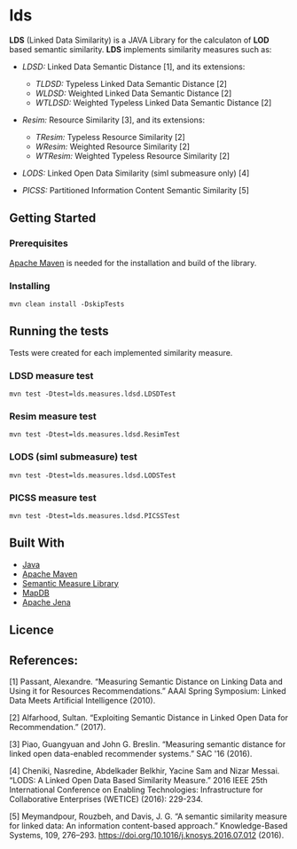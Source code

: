 # lds
**LDS** (Linked Data Similarity) is a JAVA Library for the calculaton of **LOD** based semantic similarity. **LDS** implements similarity measures such as:

* *LDSD:* Linked Data Semantic Distance [1], and its extensions:
   * *TLDSD:* Typeless Linked Data Semantic Distance [2]
   * *WLDSD:* Weighted Linked Data Semantic Distance [2]
   * *WTLDSD:* Weighted Typeless Linked Data Semantic Distance [2]

* *Resim:* Resource Similarity [3], and its extensions:
  * *TResim:* Typeless Resource Similarity [2]
  * *WResim:* Weighted Resource Similarity [2]
  * *WTResim:* Weighted Typeless Resource Similarity [2]

* *LODS:* Linked Open Data Similarity (simI submeasure only) [4]

* *PICSS:* Partitioned Information Content Semantic Similarity [5]

## Getting Started

### Prerequisites
[Apache Maven](https://maven.apache.org/) is needed for the installation and build of the library.

### Installing

``` 
mvn clean install -DskipTests
```
## Running the tests
Tests were created for each implemented similarity measure.

### LDSD measure test

```
mvn test -Dtest=lds.measures.ldsd.LDSDTest
```

### Resim measure test
 
```
mvn test -Dtest=lds.measures.ldsd.ResimTest
```

### LODS (simI submeasure) test

```
mvn test -Dtest=lds.measures.ldsd.LODSTest
```

### PICSS measure test

```
mvn test -Dtest=lds.measures.ldsd.PICSSTest
```

## Built With
* [Java](https://www.java.com/download/)
* [Apache Maven](https://maven.apache.org/)
* [Semantic Measure Library](http://www.semantic-measures-library.org)
* [MapDB](http://www.mapdb.org/)
* [Apache Jena](https://jena.apache.org/)

## Licence

## References:
[1] Passant, Alexandre. “Measuring Semantic Distance on Linking Data and Using it for Resources Recommendations.” AAAI Spring Symposium: Linked Data Meets Artificial Intelligence (2010).

[2] Alfarhood, Sultan. “Exploiting Semantic Distance in Linked Open Data for Recommendation.” (2017).

[3] Piao, Guangyuan and John G. Breslin. “Measuring semantic distance for linked open data-enabled recommender systems.” SAC '16 (2016).

[4] Cheniki, Nasredine, Abdelkader Belkhir, Yacine Sam and Nizar Messai. “LODS: A Linked Open Data Based Similarity Measure.” 2016 IEEE 25th International Conference on Enabling Technologies: Infrastructure for Collaborative Enterprises (WETICE) (2016): 229-234.

[5] Meymandpour, Rouzbeh, and Davis, J. G. “A semantic similarity measure for linked data: An information content-based approach.” Knowledge-Based Systems, 109, 276–293. https://doi.org/10.1016/j.knosys.2016.07.012 (2016).

